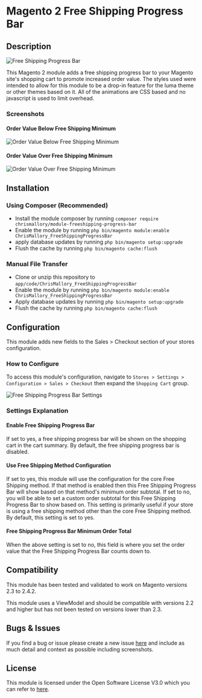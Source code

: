 # Magento 2 Free Shipping Progress Bar

## Description
![Free Shipping Progress Bar](https://i.postimg.cc/VkqV2Nqb/free-shipping2.png)

This Magento 2 module adds a free shipping progress bar to your Magento site's shopping cart to promote increased order value. The styles used were intended to allow for this module to be a drop-in feature for the luma theme or other themes based on it. All of the animations are CSS based and no javascript is used to limit overhead.

### Screenshots

#### Order Value Below Free Shipping Minimum
![Order Value Below Free Shipping Minimum](https://i.postimg.cc/PJC77zyt/free-shipping1.png)

#### Order Value Over Free Shipping Minimum
![Order Value Over Free Shipping Minimum](https://i.postimg.cc/gjGJqjHq/free-shipping.png)

## Installation

### Using Composer (Recommended)
 - Install the module composer by running `composer require chrismallory/module-freeshipping-progress-bar`
 - Enable the module by running `php bin/magento module:enable ChrisMallory_FreeShippingProgressBar`
 - apply database updates by running `php bin/magento setup:upgrade`
 - Flush the cache by running `php bin/magento cache:flush`

### Manual File Transfer
- Clone or unzip this repository to `app/code/ChrisMallory_FreeShippingProgressBar`
- Enable the module by running `php bin/magento module:enable ChrisMallory_FreeShippingProgressBar`
- Apply database updates by running `php bin/magento setup:upgrade`
- Flush the cache by running `php bin/magento cache:flush`

## Configuration
This module adds new fields to the Sales > Checkout section of your stores configuration.

### How to Configure
To access this module's configuration, navigate to `Stores > Settings > Configuration > Sales > Checkout` then expand the `Shopping Cart` group.

![Free Shipping Progress Bar Settings](https://i.postimg.cc/9Xd38Cp3/Screen-Shot-2021-02-02-at-11-44-50-AM.png)

### Settings Explanation

#### Enable Free Shipping Progress Bar
If set to yes, a free shipping progress bar will be shown on the shopping cart in the cart summary. By default, the free shipping progress bar is disabled.

#### Use Free Shipping Method Configuration
If set to yes, this module will use the configuration for the core Free Shipping method. If that method is enabled then this Free Shipping Progress Bar will show based on that method's minimum order subtotal. If set to no, you will be able to set a custom order subtotal for this Free Shipping Progress Bar to show based on. This setting is primarily useful if your store is using a free shipping method other than the core Free Shipping method. By default, this setting is set to yes.

#### Free Shipping Progress Bar Minimum Order Total
When the above setting is set to no, this field is where you set the order value that the Free Shipping Progress Bar counts down to.

## Compatibility
This module has been tested and validated to work on Magento versions 2.3 to 2.4.2.

This module uses a ViewModel and should be compatible with versions 2.2 and higher but has not been tested on versions lower than 2.3.

## Bugs & Issues
If you find a bug or issue please create a new issue [here](https://github.com/christophermallory/magento2-freeshipping-progress-bar/issues) and include as much detail and context as possible including screenshots.

## License
This module is licensed under the Open Software License V3.0 which you can refer to [here](LICENSE.txt).
